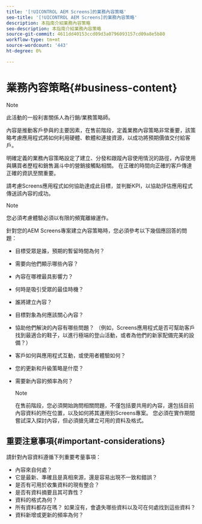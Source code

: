 ```yaml
---
title: '[!UICONTROL AEM Screens]的業務內容策略'
seo-title: '[!UICONTROL AEM Screens]的業務內容策略'
description: 本指南介紹業務內容策略
seo-description: 本指南介紹業務內容策略
source-git-commit: 4611dd40153ccd09d3a0796093157cd09a8e5b80
workflow-type: tm+mt
source-wordcount: '443'
ht-degree: 0%

---
```



# 業務內容策略{#business-content}

>[!NOTE]
>
>此活動的一般利害關係人為行銷/業務策略師。

內容是推動客戶參與的主要因素，在售前階段，定義業務內容策略非常重要，該策略考慮應用程式將如何利用硬體、軟體和連接資源，以成功將預期價值交付給客戶。

明確定義的業務內容策略設定了建立、分發和跟蹤內容使用情況的路徑，內容使用與購買者歷程和銷售漏斗中的營銷接觸點相關。 在正確的時間向正確的客戶傳達正確的資訊至關重要。

請考慮Screens應用程式如何協助達成此目標，並判斷KPI，以協助評估應用程式傳送該內容的成功。

>[!NOTE]
>
>您必須考慮體驗必須以有限的頻寬離線運作。

針對您的AEM Screens專案建立內容策略時，您必須參考以下幾個應回答的問題：

* 目標受眾是誰，預期的暫留時間為何？
* 需要向他們顯示哪些內容？
* 內容在哪裡最具影響力？
* 何時是吸引受眾的最佳時機？
* 誰將建立內容？
* 目標對象為何應該關心內容？
* 協助他們解決的內容有哪些問題？ （例如，Screens應用程式是否可幫助客戶找到最適合的鞋子，以進行極端的登山活動，或者為他們的新家配備完美的設備？）
* 客戶如何與應用程式互動，或使用者體驗如何？
* 您的更新和升級策略是什麼？
* 需要新內容的頻率為何？

   >[!NOTE]
   >
   >在售前階段，您必須開始詢問相關問題，不僅包括要共用的內容，還包括目前內容資料的所在位置，以及如何將其運用到Screens專案。 您必須在實作期間嘗試深入探討內容，但必須搶先建立可用的資料及格式。

## 重要注意事項{#important-considerations}

請針對內容資料遵循下列重要考量事項：

* 內容來自何處？
* 它是最新、準確且是真相來源，還是容易出現不一致和錯誤？
* 是否有可用於收集資料的現有整合？
* 是否有資料摘要且其可靠性？
* 資料的格式為何？
* 所有資料都存在嗎？ 如果沒有，會遺失哪些資料以及可在何處找到這些資料？
* 資料新增或更新的頻率為何？
